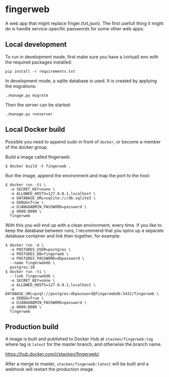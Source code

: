 # fingerweb

A web app that might replace finger.{txt,json}.
The first usefull thing it might do is handle service-specific passwords
for some other web apps.

## Local development

To run in development mode, first make sure you have a (virtual) env with
the required packages installed:

```
pip install -r requirements.txt
```

In development mode, a sqlite database is used.  It is created by applying
the migrations:

```
./manage.py migrate
```

Then the server can be started:

```
./manage.py runserver
```

## Local Docker build

Possible you need to append sudo in front of `docker`, or become a member of the docker group.

Build a image called fingerweb:

`$ docker build -t fingerweb .`

Run the image, append the environment and map the port to the host:

```
$ docker run -ti \
  -e SECRET_KEY=none \
  -e ALLOWED_HOSTS=127.0.0.1,localhost \
  -e DATABASE_URL=sqlite:///db.sqlite3 \
  -e DEBUG=True \
  -e DJANGOADMIN_PASSWORD=password \
  -p 8080:8080 \
  fingerweb
```

With this you will end up with a clean environment, every time. If you like to keep
the database between runs, I recommend that you spins up a separate database container
and link then together, for example:

```
$ docker run -d \
  -e POSTGRES_USER=postgres \
  -e POSTGRES_DB=fingerweb \
  -e POSTGRES_PASSWORD=dbpassword \
  --name fingerwebdb \
  postgres:10
$ docker run -ti \
  --link fingerwebdb \
  -e SECRET_KEY=none \
  -e ALLOWED_HOSTS=127.0.0.1,localhost \
  -e DATABASE_URL=psql://postgres:dbpassword@fingerwebdb:5432/fingerweb \
  -e DEBUG=True \
  -e DJANGOADMIN_PASSWORD=password \
  -p 8080:8080 \
  fingerweb
```

## Production build

A image is built and published to Docker Hub at `stacken/fingerweb:tag` where
tag is `latest` for the master branch, and otherwise the branch name.

https://hub.docker.com/r/stacken/fingerweb/

After a merge to master, `stacken/fingerweb:latest` will be built and a webhook
will restart the production image.

